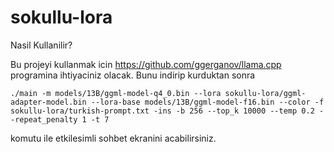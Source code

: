 # sokullu-lora

Nasil Kullanilir?

Bu projeyi kullanmak icin 
https://github.com/ggerganov/llama.cpp programina ihtiyaciniz olacak. Bunu indirip kurduktan sonra

```shell
./main -m models/13B/ggml-model-q4_0.bin --lora sokullu-lora/ggml-adapter-model.bin --lora-base models/13B/ggml-model-f16.bin --color -f sokullu-lora/turkish-prompt.txt -ins -b 256 --top_k 10000 --temp 0.2 --repeat_penalty 1 -t 7
```

komutu ile etkilesimli sohbet ekranini acabilirsiniz.
